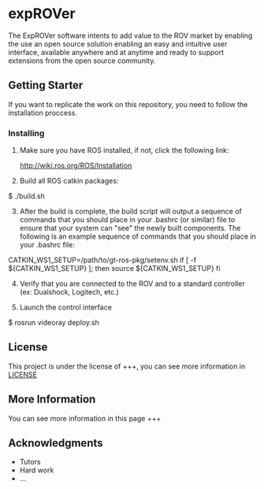 # expROVer
The ExpROVer software intents to add value to the ROV market by enabling the use an open source solution enabling an easy and intuitive user interface, available anywhere and at anytime and ready to support extensions from the open source community.

## Getting Starter
If you want to replicate the work on this repository, you need to follow the installation proccess.

### Installing

1. Make sure you have ROS installed, if not, click the following link:

    http://wiki.ros.org/ROS/Installation

2. Build all ROS catkin packages:

$ ./build.sh

3. After the build is complete, the build script will output a sequence of
   commands that you should place in your .bashrc (or similar) file to ensure
   that your system can "see" the newly built components. The following is an
   example sequence of commands that you should place in your .bashrc file:

CATKIN_WS1_SETUP=/path/to/gt-ros-pkg/setenv.sh
if [ -f ${CATKIN_WS1_SETUP} ]; then
source ${CATKIN_WS1_SETUP}
fi

4. Verify that you are connected to the ROV and to a standard controller (ex: Dualshock, Logitech, etc.)

5. Launch the control interface

$ rosrun videoray deploy.sh

## License
This project is under the license of +++, you can see more information in [LICENSE](LICENSE)

## More Information
You can see more information in this page +++

## Acknowledgments
* Tutors
* Hard work
* ...

